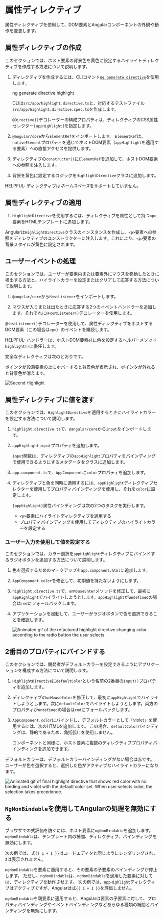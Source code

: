 # 属性ディレクティブ

属性ディレクティブを使用して、DOM要素とAngularコンポーネントの外観や動作を変更します。

## 属性ディレクティブの作成

このセクションでは、ホスト要素の背景色を黄色に設定するハイライトディレクティブを作成する方法について説明します。

1. ディレクティブを作成するには、CLIコマンド[`ng generate directive`](tools/cli/schematics)を使用します。

    <docs-code language="shell">

    ng generate directive highlight

    </docs-code>

    CLIは`src/app/highlight.directive.ts`と、対応するテストファイル`src/app/highlight.directive.spec.ts`を作成します。

    <docs-code header="src/app/highlight.directive.ts" path="adev/src/content/examples/attribute-directives/src/app/highlight.directive.0.ts"/>

    `@Directive()`デコレーターの構成プロパティは、ディレクティブのCSS属性セレクター`[appHighlight]`を指定します。

1. `@angular/core`から`ElementRef`をインポートします。
    `ElementRef`は、`nativeElement`プロパティを通じてホストDOM要素（`appHighlight`を適用する要素）への直接アクセスを提供します。

1. ディレクティブの`constructor()`に`ElementRef`を追加して、ホストDOM要素への参照を[注入](guide/di)します。

1. 背景を黄色に設定するロジックを`HighlightDirective`クラスに追加します。

    <docs-code header="src/app/highlight.directive.ts" path="adev/src/content/examples/attribute-directives/src/app/highlight.directive.1.ts"/>

HELPFUL: ディレクティブは*ネームスペース*をサポートしていません。

<docs-code header="src/app/app.component.avoid.html (unsupported)" path="adev/src/content/examples/attribute-directives/src/app/app.component.avoid.html" visibleRegion="unsupported"/>

## 属性ディレクティブの適用

1. `HighlightDirective`を使用するには、ディレクティブを属性として持つ`<p>`要素をHTMLテンプレートに追加します。

    <docs-code header="src/app/app.component.html" path="adev/src/content/examples/attribute-directives/src/app/app.component.1.html" visibleRegion="applied"/>

Angularは`HighlightDirective`クラスのインスタンスを作成し、`<p>`要素への参照をディレクティブのコンストラクターに注入します。これにより、`<p>`要素の背景スタイルが黄色に設定されます。

## ユーザーイベントの処理

このセクションでは、ユーザーが要素内または要素外にマウスを移動したときに検出する方法と、ハイライトカラーを設定またはクリアして応答する方法について説明します。

1. `@angular/core`から`HostListener`をインポートします。

    <docs-code header="src/app/highlight.directive.ts (imports)" path="adev/src/content/examples/attribute-directives/src/app/highlight.directive.2.ts" visibleRegion="imports"/>

1. マウスが入りまたは出たときに応答する2つのイベントハンドラーを追加します。それぞれに`@HostListener()`デコレーターを使用します。

    <docs-code header="src/app/highlight.directive.ts (mouse-methods)" path="adev/src/content/examples/attribute-directives/src/app/highlight.directive.2.ts" visibleRegion="mouse-methods"/>

`@HostListener()`デコレーターを使用して、属性ディレクティブをホストするDOM要素（この場合は`<p>`）のイベントを購読します。

HELPFUL: ハンドラーは、ホストDOM要素`el`に色を設定するヘルパーメソッド`highlight()`に委任します。

完全なディレクティブは次のとおりです。

<docs-code header="src/app/highlight.directive.ts" path="adev/src/content/examples/attribute-directives/src/app/highlight.directive.2.ts"/>

ポインタが段落要素の上にホバーすると背景色が表示され、ポインタが外れると背景色が消えます。

<img alt="Second Highlight" src="assets/images/guide/attribute-directives/highlight-directive-anim.gif">

## 属性ディレクティブに値を渡す

このセクションでは、`HighlightDirective`を適用するときにハイライトカラーを設定する方法について説明します。

1. `highlight.directive.ts`で、`@angular/core`から`Input`をインポートします。

    <docs-code header="src/app/highlight.directive.ts (imports)" path="adev/src/content/examples/attribute-directives/src/app/highlight.directive.3.ts" visibleRegion="imports"/>

1. `appHighlight` `input`プロパティを追加します。

    <docs-code header="src/app/highlight.directive.ts" path="adev/src/content/examples/attribute-directives/src/app/highlight.directive.3.ts" visibleRegion="input"/>

    `input`関数は、ディレクティブの`appHighlight`プロパティをバインディングで使用できるようにするメタデータをクラスに追加します。

2. `app.component.ts`で、`AppComponent`に`color`プロパティを追加します。

    <docs-code header="src/app/app.component.ts (class)" path="adev/src/content/examples/attribute-directives/src/app/app.component.1.ts" visibleRegion="class"/>

3. ディレクティブと色を同時に適用するには、`appHighlight`ディレクティブセレクターを使用してプロパティバインディングを使用し、それを`color`に設定します。

    <docs-code header="src/app/app.component.html (color)" path="adev/src/content/examples/attribute-directives/src/app/app.component.html" visibleRegion="color"/>

    `[appHighlight]`属性バインディングは次の2つのタスクを実行します。

    * `<p>`要素にハイライトディレクティブを適用する
    * プロパティバインディングを使用してディレクティブのハイライトカラーを設定する

### ユーザー入力を使用して値を設定する

このセクションでは、カラー選択を`appHighlight`ディレクティブにバインドするラジオボタンを追加する方法について説明します。

1. 色を選択するためのマークアップを`app.component.html`に追加します。

    <docs-code header="src/app/app.component.html (v2)" path="adev/src/content/examples/attribute-directives/src/app/app.component.html" visibleRegion="v2"/>

1. `AppComponent.color`を修正して、初期値を持たないようにします。

    <docs-code header="src/app/app.component.ts (class)" path="adev/src/content/examples/attribute-directives/src/app/app.component.ts" visibleRegion="class"/>

1. `highlight.directive.ts`で、`onMouseEnter`メソッドを修正して、最初に`appHighlight`でハイライトしようとします。`appHighlight`が`undefined`の場合は`red`にフォールバックします。

    <docs-code header="src/app/highlight.directive.ts (mouse-enter)" path="adev/src/content/examples/attribute-directives/src/app/highlight.directive.3.ts" visibleRegion="mouse-enter"/>

1. アプリケーションを起動して、ユーザーがラジオボタンで色を選択できることを確認します。

    <img alt="Animated gif of the refactored highlight directive changing color according to the radio button the user selects" src="assets/images/guide/attribute-directives/highlight-directive-v2-anim.gif">

## 2番目のプロパティにバインドする

このセクションでは、開発者がデフォルトカラーを設定できるようにアプリケーションを構成する方法について説明します。

1. `HighlightDirective`に`defaultColor`という名前の2番目の`Input()`プロパティを追加します。

    <docs-code header="src/app/highlight.directive.ts (defaultColor)" path="adev/src/content/examples/attribute-directives/src/app/highlight.directive.ts" visibleRegion="defaultColor"/>

1. ディレクティブの`onMouseEnter`を修正して、最初に`appHighlight`でハイライトしようとします。次に`defaultColor`でハイライトしようとします。両方のプロパティが`undefined`の場合は`red`にフォールバックします。

    <docs-code header="src/app/highlight.directive.ts (mouse-enter)" path="adev/src/content/examples/attribute-directives/src/app/highlight.directive.ts" visibleRegion="mouse-enter"/>

1. `AppComponent.color`にバインドし、デフォルトカラーとして「violet」を使用するには、次のHTMLを追加します。
    この場合、`defaultColor`バインディングは、静的であるため、角括弧`[]`を使用しません。

    <docs-code header="src/app/app.component.html (defaultColor)" path="adev/src/content/examples/attribute-directives/src/app/app.component.html" visibleRegion="defaultColor"/>

    コンポーネントと同様に、ホスト要素に複数のディレクティブプロパティバインディングを追加できます。

デフォルトカラーは、デフォルトカラーバインディングがない場合は赤です。
ユーザーが色を選択すると、選択した色がアクティブなハイライトカラーになります。

<img alt="Animated gif of final highlight directive that shows red color with no binding and violet with the default color set. When user selects color, the selection takes precedence." src="assets/images/guide/attribute-directives/highlight-directive-final-anim.gif">

## `NgNonBindable`を使用してAngularの処理を無効にする

ブラウザでの式評価を防ぐには、ホスト要素に`ngNonBindable`を追加します。
`ngNonBindable`は、テンプレート内の補間、ディレクティブ、バインディングを無効にします。

次の例では、式`{{ 1 + 1 }}`はコードエディタと同じようにレンダリングされ、`2`は表示されません。

<docs-code header="src/app/app.component.html" path="adev/src/content/examples/attribute-directives/src/app/app.component.html" visibleRegion="ngNonBindable"/>

`ngNonBindable`を要素に適用すると、その要素の子要素のバインディングが停止します。
ただし、`ngNonBindable`は、`ngNonBindable`を適用した要素に対しては、ディレクティブを動作させます。
次の例では、`appHighlight`ディレクティブはアクティブですが、Angularは式`{{ 1 + 1 }}`を評価しません。

<docs-code header="src/app/app.component.html" path="adev/src/content/examples/attribute-directives/src/app/app.component.html" visibleRegion="ngNonBindable-with-directive"/>

`ngNonBindable`を親要素に適用すると、Angularは要素の子要素に対して、プロパティバインディングやイベントバインディングなどあらゆる種類の補間とバインディングを無効にします。
